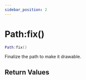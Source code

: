 ```yaml
---
sidebar_position: 2
---
```


# Path:fix()
```lua
Path:fix()
```
Finalize the path to make it drawable.


## Return Values
